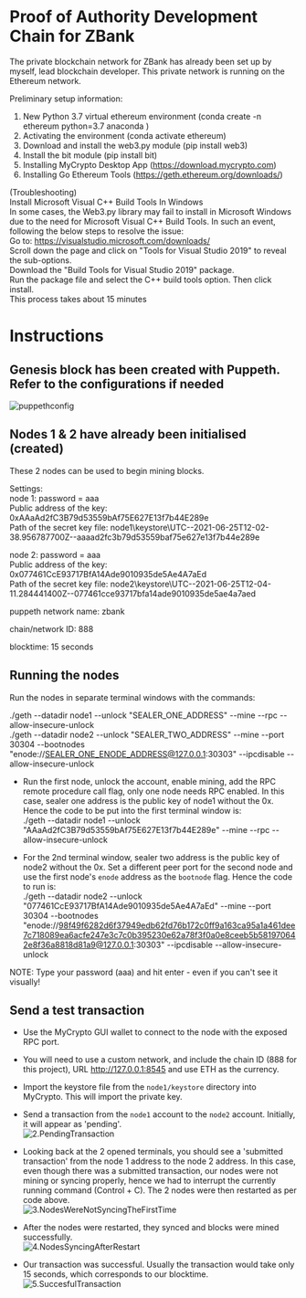 # Proof of Authority Development Chain for ZBank

The private blockchain network for ZBank has already been set up by myself, lead blockchain developer. This private network is running on the Ethereum network.

Preliminary setup information:  
1. New Python 3.7 virtual ethereum environment (conda create -n ethereum python=3.7 anaconda
)  
2. Activating the environment (conda activate ethereum)  
3. Download and install the web3.py module (pip install web3)  
4. Install the bit module (pip install bit)  
5. Installing MyCrypto Desktop App (https://download.mycrypto.com)
6. Installing Go Ethereum Tools (https://geth.ethereum.org/downloads/)

(Troubleshooting)  
Install Microsoft Visual C++ Build Tools In Windows  
In some cases, the Web3.py library may fail to install in Microsoft Windows due to the need for Microsoft Visual C++ Build Tools. In such an event, following the below steps to resolve the issue:  
Go to: https://visualstudio.microsoft.com/downloads/  
Scroll down the page and click on "Tools for Visual Studio 2019" to reveal the sub-options.  
Download the "Build Tools for Visual Studio 2019" package.  
Run the package file and select the C++ build tools option. Then click install.  
This process takes about 15 minutes

# Instructions

## Genesis block has been created with Puppeth. Refer to the configurations if needed
![puppethconfig](Screenshots/1.puppethconfig.jpg)

## Nodes 1 & 2 have already been initialised (created)
These 2 nodes can be used to begin mining blocks.  

Settings:  
node 1:
password = aaa  
Public address of the key:   0xAAaAd2fC3B79d53559bAf75E627E13f7b44E289e  
Path of the secret key file: node1\keystore\UTC--2021-06-25T12-02-38.956787700Z--aaaad2fc3b79d53559baf75e627e13f7b44e289e

node 2:
password = aaa  
Public address of the key:   0x077461CcE93717BfA14Ade9010935de5Ae4A7aEd  
Path of the secret key file: node2\keystore\UTC--2021-06-25T12-04-11.284441400Z--077461cce93717bfa14ade9010935de5ae4a7aed

puppeth network name:
zbank

chain/network ID:
888

blocktime:
15 seconds

## Running the nodes

Run the nodes in separate terminal windows with the commands:

./geth --datadir node1 --unlock "SEALER_ONE_ADDRESS" --mine --rpc --allow-insecure-unlock  
./geth --datadir node2 --unlock "SEALER_TWO_ADDRESS" --mine --port 30304 --bootnodes "enode://SEALER_ONE_ENODE_ADDRESS@127.0.0.1:30303" --ipcdisable --allow-insecure-unlock

* Run the first node, unlock the account, enable mining, add the RPC remote procedure call flag, only one node needs RPC enabled. In this case, sealer one address is the public key of node1 without the 0x. Hence the code to be put into the first terminal window is:  
./geth --datadir node1 --unlock "AAaAd2fC3B79d53559bAf75E627E13f7b44E289e" --mine --rpc --allow-insecure-unlock  

* For the 2nd terminal window, sealer two address is the public key of node2 without the 0x. Set a different peer port for the second node and use the first node's `enode` address as the `bootnode` flag. Hence the code to run is:  
./geth --datadir node2 --unlock "077461CcE93717BfA14Ade9010935de5Ae4A7aEd" --mine --port 30304 --bootnodes "enode://98f49f6282d6f37949edb62fd76b172c0ff9a163ca95a1a461dee7c718089ea6acfe247e3c7c0b395230e62a78f3f0a0e8ceeb5b581970642e8f36a8818d81a9@127.0.0.1:30303" --ipcdisable --allow-insecure-unlock

NOTE: Type your password (aaa) and hit enter - even if you can't see it visually!

## Send a test transaction

* Use the MyCrypto GUI wallet to connect to the node with the exposed RPC port.

* You will need to use a custom network, and include the chain ID (888 for this project), URL http://127.0.0.1:8545 and use ETH as the currency.

* Import the keystore file from the `node1/keystore` directory into MyCrypto. This will import the private key.

* Send a transaction from the `node1` account to the `node2` account. Initially, it will appear as 'pending'.  
![2.PendingTransaction](Screenshots/2.PendingTransaction.jpg)

* Looking back at the 2 opened terminals, you should see a 'submitted transaction' from the node 1 address to the node 2 address. In this case, even though there was a submitted transaction, our nodes were not mining or syncing properly, hence we had to interrupt the currently running command (Control + C). The 2 nodes were then restarted as per code above.  
![3.NodesWereNotSyncingTheFirstTime](Screenshots/3.NodesWereNotSyncingTheFirstTime.jpg)

* After the nodes were restarted, they synced and blocks were mined successfully.  
![4.NodesSyncingAfterRestart](Screenshots/4.NodesSyncingAfterRestart.jpg)

* Our transaction was successful. Usually the transaction would take only 15 seconds, which corresponds to our blocktime.  
![5.SuccesfulTransaction](Screenshots/5.SuccesfulTransaction.jpg)
